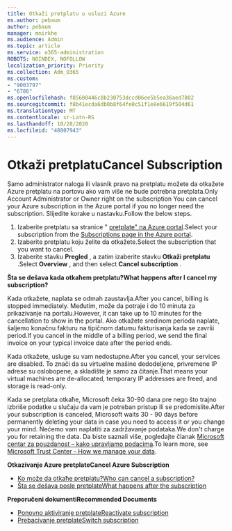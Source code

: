 ```yaml
---
title: Otkaži pretplatu u usluzi Azure
ms.author: pebaum
author: pebaum
manager: mnirkhe
ms.audience: Admin
ms.topic: article
ms.service: o365-administration
ROBOTS: NOINDEX, NOFOLLOW
localization_priority: Priority
ms.collection: Adm_O365
ms.custom:
- "9003797"
- "6786"
ms.openlocfilehash: f85608446c8b230753dccd06ee5b5ea36aed7802
ms.sourcegitcommit: f8b41ecda6db0b8f64fe0c51f1e8e6619f504d61
ms.translationtype: MT
ms.contentlocale: sr-Latn-RS
ms.lasthandoff: 10/28/2020
ms.locfileid: "48807943"
---
```

# <a name="cancel-subscription"></a><span data-ttu-id="7a87b-102">Otkaži pretplatu</span><span class="sxs-lookup"><span data-stu-id="7a87b-102">Cancel Subscription</span></span>

<span data-ttu-id="7a87b-103">Samo administrator naloga ili vlasnik pravo na pretplatu možete da otkažete Azure pretplatu na portovu ako vam više ne bude potrebna pretplata.</span><span class="sxs-lookup"><span data-stu-id="7a87b-103">Only Account Administrator or Owner right on the subscription You can cancel your Azure subscription in the Azure portal if you no longer need the subscription.</span></span> <span data-ttu-id="7a87b-104">Slijedite korake u nastavku.</span><span class="sxs-lookup"><span data-stu-id="7a87b-104">Follow the below steps.</span></span>

1. <span data-ttu-id="7a87b-105">Izaberite pretplatu sa stranice " [pretplate" na Azure portal](https://portal.azure.com/#blade/Microsoft_Azure_Billing/SubscriptionsBlade).</span><span class="sxs-lookup"><span data-stu-id="7a87b-105">Select your subscription from the [Subscriptions page in the Azure portal](https://portal.azure.com/#blade/Microsoft_Azure_Billing/SubscriptionsBlade).</span></span>
2. <span data-ttu-id="7a87b-106">Izaberite pretplatu koju želite da otkažete.</span><span class="sxs-lookup"><span data-stu-id="7a87b-106">Select the subscription that you want to cancel.</span></span>
3. <span data-ttu-id="7a87b-107">Izaberite stavku **Pregled** , a zatim izaberite stavku **Otkaži pretplatu** .</span><span class="sxs-lookup"><span data-stu-id="7a87b-107">Select **Overview** , and then select **Cancel subscription** .</span></span>

<span data-ttu-id="7a87b-108">**Šta se dešava kada otkaћem pretplatu?**</span><span class="sxs-lookup"><span data-stu-id="7a87b-108">**What happens after I cancel my subscription?**</span></span>

<span data-ttu-id="7a87b-109">Kada otkažete, naplata se odmah zaustavlja.</span><span class="sxs-lookup"><span data-stu-id="7a87b-109">After you cancel, billing is stopped immediately.</span></span> <span data-ttu-id="7a87b-110">Međutim, može da potraje i do 10 minuta za prikazivanje na portalu.</span><span class="sxs-lookup"><span data-stu-id="7a87b-110">However, it can take up to 10 minutes for the cancellation to show in the portal.</span></span> <span data-ttu-id="7a87b-111">Ako otkažete sredinom perioda naplate, šaljemo konačnu fakturu na tipičnom datumu fakturisanja kada se završi period.</span><span class="sxs-lookup"><span data-stu-id="7a87b-111">If you cancel in the middle of a billing period, we send the final invoice on your typical invoice date after the period ends.</span></span>

<span data-ttu-id="7a87b-112">Kada otkažete, usluge su vam nedostupne.</span><span class="sxs-lookup"><span data-stu-id="7a87b-112">After you cancel, your services are disabled.</span></span> <span data-ttu-id="7a87b-113">To znači da su virtuelne mašine dedodeljene, privremene IP adrese su osloboрene, a skladište je samo za čitanje.</span><span class="sxs-lookup"><span data-stu-id="7a87b-113">That means your virtual machines are de-allocated, temporary IP addresses are freed, and storage is read-only.</span></span>

<span data-ttu-id="7a87b-114">Kada se pretplata otkaћe, Microsoft čeka 30-90 dana pre nego što trajno izbriše podatke u slučaju da vam je potreban pristup ili se predomislite.</span><span class="sxs-lookup"><span data-stu-id="7a87b-114">After your subscription is canceled, Microsoft waits 30 - 90 days before permanently deleting your data in case you need to access it or you change your mind.</span></span> <span data-ttu-id="7a87b-115">Nećemo vam naplatiti za zadržavanje podataka.</span><span class="sxs-lookup"><span data-stu-id="7a87b-115">We don't charge you for retaining the data.</span></span> <span data-ttu-id="7a87b-116">Da biste saznali više, pogledajte članak [Microsoft centar za pouzdanost – kako upravljamo podacima](https://go.microsoft.com/fwLink/p/?LinkID=822930&clcid=0x409).</span><span class="sxs-lookup"><span data-stu-id="7a87b-116">To learn more, see [Microsoft Trust Center - How we manage your data](https://go.microsoft.com/fwLink/p/?LinkID=822930&clcid=0x409).</span></span>

<span data-ttu-id="7a87b-117">**Otkazivanje Azure pretplate**</span><span class="sxs-lookup"><span data-stu-id="7a87b-117">**Cancel Azure Subscription**</span></span>

- [<span data-ttu-id="7a87b-118">Ko može da otkaћe pretplatu?</span><span class="sxs-lookup"><span data-stu-id="7a87b-118">Who can cancel a subscription?</span></span>](https://docs.microsoft.com/azure/billing/billing-how-to-cancel-azure-subscription?WT.mc_id=Portal-Microsoft_Azure_Support#who-can-cancel-a-subscription)
- [<span data-ttu-id="7a87b-119">Šta se dešava posle pretplate</span><span class="sxs-lookup"><span data-stu-id="7a87b-119">What happens after the subscription</span></span>](https://docs.microsoft.com/azure/billing/billing-how-to-cancel-azure-subscription?WT.mc_id=Portal-Microsoft_Azure_Support#what-happens-after-i-cancel-my-subscription)

<span data-ttu-id="7a87b-120">**Preporučeni dokumenti**</span><span class="sxs-lookup"><span data-stu-id="7a87b-120">**Recommended Documents**</span></span>

- [<span data-ttu-id="7a87b-121">Ponovno aktiviranje pretplate</span><span class="sxs-lookup"><span data-stu-id="7a87b-121">Reactivate subscription</span></span>](https://docs.microsoft.com/azure/billing/billing-how-to-cancel-azure-subscription?WT.mc_id=Portal-Microsoft_Azure_Support#reactivate-subscription)
- [<span data-ttu-id="7a87b-122">Prebacivanje pretplate</span><span class="sxs-lookup"><span data-stu-id="7a87b-122">Switch subscription</span></span>](https://docs.microsoft.com/azure/billing/billing-how-to-switch-azure-offer?WT.mc_id=Portal-Microsoft_Azure_Support)